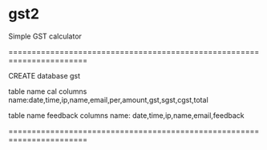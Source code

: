 # gst2
Simple GST calculator

=======================================================================

CREATE database gst

table name cal
columns name:date,time,ip,name,email,per,amount,gst,sgst,cgst,total


table name feedback
columns name: date,time,ip,name,email,feedback

=======================================================================
